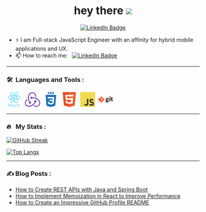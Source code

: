 <h1 align="center">hey there <img src="https://media.giphy.com/media/hvRJCLFzcasrR4ia7z/giphy.gif" width="30px"></h1>
<p align="center">
<a href="https://www.linkedin.com/in/nicholasbydesign"><img src="https://img.shields.io/badge/LinkedIn-blue?style=for-the-badge&logo=linkedin&logoColor=white" alt="LinkedIn Badge"></a>
</p>

- ⚡ I am Full-stack JavaScript Engineer with an affinity for hybrid mobile applications and UX.
- 📫 How to reach me: &nbsp; [![Linkedin Badge](https://img.shields.io/badge/-nicholasbydesign-blue?style=flat&logo=Linkedin&logoColor=white)](https://www.linkedin.com/in/nicholasbydesign)

---

### 🛠 &nbsp;Languages and Tools :

<p>
<img src="https://github.com/devicons/devicon/blob/master/icons/react/react-original-wordmark.svg" title="React" alt="React" width="40" height="40"/>&nbsp;
<img src="https://github.com/devicons/devicon/blob/master/icons/redux/redux-original.svg" title="Redux" alt="Redux " width="40" height="40"/>&nbsp;
<img src="https://github.com/devicons/devicon/blob/master/icons/css3/css3-plain-wordmark.svg"  title="CSS3" alt="CSS" width="40" height="40"/>&nbsp;
<img src="https://github.com/devicons/devicon/blob/master/icons/html5/html5-original.svg" title="HTML5" alt="HTML" width="40" height="40"/>&nbsp;
<img src="https://github.com/devicons/devicon/blob/master/icons/javascript/javascript-original.svg" title="JavaScript" alt="JavaScript" width="40" height="40"/>&nbsp;
<img src="https://github.com/devicons/devicon/blob/master/icons/git/git-original-wordmark.svg" title="Git" **alt="Git" width="40" height="40"/>&nbsp;
</p>

---

### 🔥 &nbsp; My Stats :

[![GitHub Streak](http://github-readme-streak-stats.herokuapp.com?user=NicholasEli&theme=dark&background=000000)](https://git.io/streak-stats)

[![Top Langs](https://github-readme-stats.vercel.app/api/top-langs/?username=NicholasEli&layout=compact&theme=vision-friendly-dark)](https://github.com/anuraghazra/github-readme-stats)

---

### ✍️ Blog Posts :

- [How to Create REST APIs with Java and Spring Boot](https://www.twilio.com/blog/create-rest-apis-java-spring-boot)
- [How to Implement Memoization in React to Improve Performance](https://www.sitepoint.com/implement-memoization-in-react-to-improve-performance/)
- [How to Create an Impressive GitHub Profile README](https://www.sitepoint.com/github-profile-readme/)<!-- BLOG-POST-LIST:START -->
<!-- BLOG-POST-LIST:END -->
